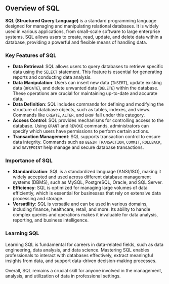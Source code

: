 ## Overview of SQL

**SQL (Structured Query Language)** is a standard programming language designed for managing and manipulating relational databases. It is widely used in various applications, from small-scale software to large enterprise systems. SQL allows users to create, read, update, and delete data within a database, providing a powerful and flexible means of handling data.

### Key Features of SQL

- **Data Retrieval**: SQL allows users to query databases to retrieve specific data using the `SELECT` statement. This feature is essential for generating reports and conducting data analysis.
- **Data Manipulation**: Users can insert new data (`INSERT`), update existing data (`UPDATE`), and delete unwanted data (`DELETE`) within the database. These operations are crucial for maintaining up-to-date and accurate data.
- **Data Definition**: SQL includes commands for defining and modifying the structure of database objects, such as tables, indexes, and views. Commands like `CREATE`, `ALTER`, and `DROP` fall under this category.
- **Access Control**: SQL provides mechanisms for controlling access to the database. Using `GRANT` and `REVOKE` commands, administrators can specify which users have permissions to perform certain actions.
- **Transaction Management**: SQL supports transaction control to ensure data integrity. Commands such as `BEGIN TRANSACTION`, `COMMIT`, `ROLLBACK`, and `SAVEPOINT` help manage and secure database transactions.

### Importance of SQL

- **Standardization**: SQL is a standardized language (ANSI/ISO), making it widely accepted and used across different database management systems (DBMS), such as MySQL, PostgreSQL, Oracle, and SQL Server.
- **Efficiency**: SQL is optimized for managing large volumes of data efficiently, which is essential for businesses that rely on extensive data processing and storage.
- **Versatility**: SQL is versatile and can be used in various domains, including finance, healthcare, retail, and more. Its ability to handle complex queries and operations makes it invaluable for data analysis, reporting, and business intelligence.

### Learning SQL

Learning SQL is fundamental for careers in data-related fields, such as data engineering, data analysis, and data science. Mastering SQL enables professionals to interact with databases effectively, extract meaningful insights from data, and support data-driven decision-making processes.

Overall, SQL remains a crucial skill for anyone involved in the management, analysis, and utilization of data in professional settings.